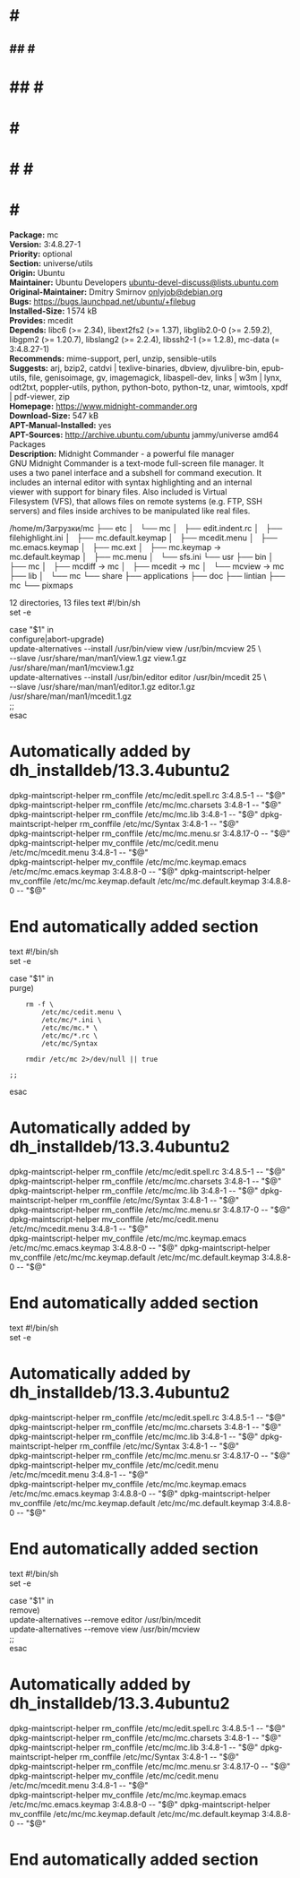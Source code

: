               
#    #  ####  
##  ## #    # 
# ## # #      
#    # #      
#    # #    # 
#    #  ####  
              
**Package:** mc  
**Version:** 3:4.8.27-1  
**Priority:** optional  
**Section:** universe/utils  
**Origin:** Ubuntu  
**Maintainer:** Ubuntu Developers <ubuntu-devel-discuss@lists.ubuntu.com>  
**Original-Maintainer:** Dmitry Smirnov <onlyjob@debian.org>  
**Bugs:** https://bugs.launchpad.net/ubuntu/+filebug  
**Installed-Size:** 1 574 kB  
**Provides:** mcedit  
**Depends:** libc6 (>= 2.34), libext2fs2 (>= 1.37), libglib2.0-0 (>= 2.59.2), libgpm2 (>= 1.20.7), libslang2 (>= 2.2.4), libssh2-1 (>= 1.2.8), mc-data (= 3:4.8.27-1)  
**Recommends:** mime-support, perl, unzip, sensible-utils  
**Suggests:** arj, bzip2, catdvi | texlive-binaries, dbview, djvulibre-bin, epub-utils, file, genisoimage, gv, imagemagick, libaspell-dev, links | w3m | lynx, odt2txt, poppler-utils, python, python-boto, python-tz, unar, wimtools, xpdf | pdf-viewer, zip  
**Homepage:** https://www.midnight-commander.org  
**Download-Size:** 547 kB  
**APT-Manual-Installed:** yes  
**APT-Sources:** http://archive.ubuntu.com/ubuntu jammy/universe amd64 Packages  
**Description:** Midnight Commander - a powerful file manager  
 GNU Midnight Commander is a text-mode full-screen file manager. It  
 uses a two panel interface and a subshell for command execution. It  
 includes an internal editor with syntax highlighting and an internal  
 viewer with support for binary files. Also included is Virtual  
 Filesystem (VFS), that allows files on remote systems (e.g. FTP, SSH  
 servers) and files inside archives to be manipulated like real files.  
  
/home/m/Загрузки/mc
├── etc
│   └── mc
│       ├── edit.indent.rc
│       ├── filehighlight.ini
│       ├── mc.default.keymap
│       ├── mcedit.menu
│       ├── mc.emacs.keymap
│       ├── mc.ext
│       ├── mc.keymap -> mc.default.keymap
│       ├── mc.menu
│       └── sfs.ini
└── usr
    ├── bin
    │   ├── mc
    │   ├── mcdiff -> mc
    │   ├── mcedit -> mc
    │   └── mcview -> mc
    ├── lib
    │   └── mc
    └── share
        ├── applications
        ├── doc
        ├── lintian
        ├── mc
        └── pixmaps

12 directories, 13 files
text
#!/bin/sh  
set -e  
  
case "$1" in  
	configure|abort-upgrade)  
		update-alternatives --install /usr/bin/view view /usr/bin/mcview 25 \  
			--slave /usr/share/man/man1/view.1.gz view.1.gz /usr/share/man/man1/mcview.1.gz  
		update-alternatives --install /usr/bin/editor editor /usr/bin/mcedit 25 \  
			--slave /usr/share/man/man1/editor.1.gz editor.1.gz /usr/share/man/man1/mcedit.1.gz  
	;;  
esac  
  
# Automatically added by dh_installdeb/13.3.4ubuntu2  
dpkg-maintscript-helper rm_conffile /etc/mc/edit.spell.rc 3:4.8.5-1 -- "$@"  
dpkg-maintscript-helper rm_conffile /etc/mc/mc.charsets 3:4.8-1 -- "$@"  
dpkg-maintscript-helper rm_conffile /etc/mc/mc.lib 3:4.8-1 -- "$@"  
dpkg-maintscript-helper rm_conffile /etc/mc/Syntax 3:4.8-1 -- "$@"  
dpkg-maintscript-helper rm_conffile /etc/mc/mc.menu.sr 3:4.8.17-0 -- "$@"  
dpkg-maintscript-helper mv_conffile /etc/mc/cedit.menu /etc/mc/mcedit.menu 3:4.8-1 -- "$@"  
dpkg-maintscript-helper mv_conffile /etc/mc/mc.keymap.emacs /etc/mc/mc.emacs.keymap 3:4.8.8-0 -- "$@"  
dpkg-maintscript-helper mv_conffile /etc/mc/mc.keymap.default /etc/mc/mc.default.keymap 3:4.8.8-0 -- "$@"  
# End automatically added section  
  
text
#!/bin/sh  
set -e  
  
case "$1" in  
	purge)  
  
		rm -f \  
			/etc/mc/cedit.menu \  
			/etc/mc/*.ini \  
			/etc/mc/mc.* \  
			/etc/mc/*.rc \  
			/etc/mc/Syntax  
  
		rmdir /etc/mc 2>/dev/null || true  
  
	;;  
esac  
  
# Automatically added by dh_installdeb/13.3.4ubuntu2  
dpkg-maintscript-helper rm_conffile /etc/mc/edit.spell.rc 3:4.8.5-1 -- "$@"  
dpkg-maintscript-helper rm_conffile /etc/mc/mc.charsets 3:4.8-1 -- "$@"  
dpkg-maintscript-helper rm_conffile /etc/mc/mc.lib 3:4.8-1 -- "$@"  
dpkg-maintscript-helper rm_conffile /etc/mc/Syntax 3:4.8-1 -- "$@"  
dpkg-maintscript-helper rm_conffile /etc/mc/mc.menu.sr 3:4.8.17-0 -- "$@"  
dpkg-maintscript-helper mv_conffile /etc/mc/cedit.menu /etc/mc/mcedit.menu 3:4.8-1 -- "$@"  
dpkg-maintscript-helper mv_conffile /etc/mc/mc.keymap.emacs /etc/mc/mc.emacs.keymap 3:4.8.8-0 -- "$@"  
dpkg-maintscript-helper mv_conffile /etc/mc/mc.keymap.default /etc/mc/mc.default.keymap 3:4.8.8-0 -- "$@"  
# End automatically added section  
  
text
#!/bin/sh  
set -e  
# Automatically added by dh_installdeb/13.3.4ubuntu2  
dpkg-maintscript-helper rm_conffile /etc/mc/edit.spell.rc 3:4.8.5-1 -- "$@"  
dpkg-maintscript-helper rm_conffile /etc/mc/mc.charsets 3:4.8-1 -- "$@"  
dpkg-maintscript-helper rm_conffile /etc/mc/mc.lib 3:4.8-1 -- "$@"  
dpkg-maintscript-helper rm_conffile /etc/mc/Syntax 3:4.8-1 -- "$@"  
dpkg-maintscript-helper rm_conffile /etc/mc/mc.menu.sr 3:4.8.17-0 -- "$@"  
dpkg-maintscript-helper mv_conffile /etc/mc/cedit.menu /etc/mc/mcedit.menu 3:4.8-1 -- "$@"  
dpkg-maintscript-helper mv_conffile /etc/mc/mc.keymap.emacs /etc/mc/mc.emacs.keymap 3:4.8.8-0 -- "$@"  
dpkg-maintscript-helper mv_conffile /etc/mc/mc.keymap.default /etc/mc/mc.default.keymap 3:4.8.8-0 -- "$@"  
# End automatically added section  
text
#!/bin/sh  
set -e  
  
case "$1" in  
	remove)  
		update-alternatives --remove editor /usr/bin/mcedit  
		update-alternatives --remove view /usr/bin/mcview  
	;;  
esac  
  
# Automatically added by dh_installdeb/13.3.4ubuntu2  
dpkg-maintscript-helper rm_conffile /etc/mc/edit.spell.rc 3:4.8.5-1 -- "$@"  
dpkg-maintscript-helper rm_conffile /etc/mc/mc.charsets 3:4.8-1 -- "$@"  
dpkg-maintscript-helper rm_conffile /etc/mc/mc.lib 3:4.8-1 -- "$@"  
dpkg-maintscript-helper rm_conffile /etc/mc/Syntax 3:4.8-1 -- "$@"  
dpkg-maintscript-helper rm_conffile /etc/mc/mc.menu.sr 3:4.8.17-0 -- "$@"  
dpkg-maintscript-helper mv_conffile /etc/mc/cedit.menu /etc/mc/mcedit.menu 3:4.8-1 -- "$@"  
dpkg-maintscript-helper mv_conffile /etc/mc/mc.keymap.emacs /etc/mc/mc.emacs.keymap 3:4.8.8-0 -- "$@"  
dpkg-maintscript-helper mv_conffile /etc/mc/mc.keymap.default /etc/mc/mc.default.keymap 3:4.8.8-0 -- "$@"  
# End automatically added section  
  
